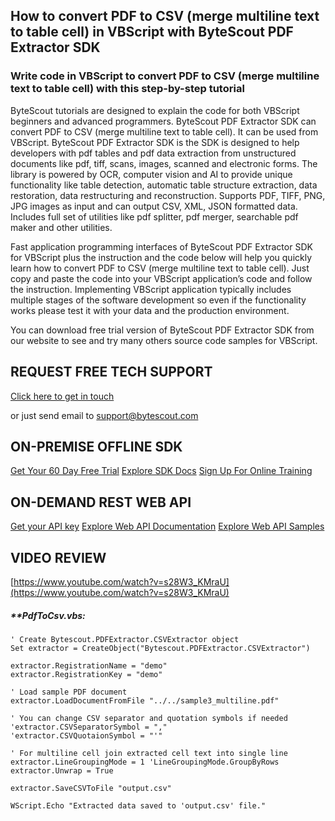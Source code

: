 ## How to convert PDF to CSV (merge multiline text to table cell) in VBScript with ByteScout PDF Extractor SDK

### Write code in VBScript to convert PDF to CSV (merge multiline text to table cell) with this step-by-step tutorial

ByteScout tutorials are designed to explain the code for both VBScript beginners and advanced programmers. ByteScout PDF Extractor SDK can convert PDF to CSV (merge multiline text to table cell). It can be used from VBScript. ByteScout PDF Extractor SDK is the SDK is designed to help developers with pdf tables and pdf data extraction from unstructured documents like pdf, tiff, scans, images, scanned and electronic forms. The library is powered by OCR, computer vision and AI to provide unique functionality like table detection, automatic table structure extraction, data restoration, data restructuring and reconstruction. Supports PDF, TIFF, PNG, JPG images as input and can output CSV, XML, JSON formatted data. Includes full set of utilities like pdf splitter, pdf merger, searchable pdf maker and other utilities.

Fast application programming interfaces of ByteScout PDF Extractor SDK for VBScript plus the instruction and the code below will help you quickly learn how to convert PDF to CSV (merge multiline text to table cell). Just copy and paste the code into your VBScript application’s code and follow the instruction. Implementing VBScript application typically includes multiple stages of the software development so even if the functionality works please test it with your data and the production environment.

You can download free trial version of ByteScout PDF Extractor SDK from our website to see and try many others source code samples for VBScript.

## REQUEST FREE TECH SUPPORT

[Click here to get in touch](https://bytescout.zendesk.com/hc/en-us/requests/new?subject=ByteScout%20PDF%20Extractor%20SDK%20Question)

or just send email to [support@bytescout.com](mailto:support@bytescout.com?subject=ByteScout%20PDF%20Extractor%20SDK%20Question) 

## ON-PREMISE OFFLINE SDK 

[Get Your 60 Day Free Trial](https://bytescout.com/download/web-installer?utm_source=github-readme)
[Explore SDK Docs](https://bytescout.com/documentation/index.html?utm_source=github-readme)
[Sign Up For Online Training](https://academy.bytescout.com/)


## ON-DEMAND REST WEB API

[Get your API key](https://pdf.co/documentation/api?utm_source=github-readme)
[Explore Web API Documentation](https://pdf.co/documentation/api?utm_source=github-readme)
[Explore Web API Samples](https://github.com/bytescout/ByteScout-SDK-SourceCode/tree/master/PDF.co%20Web%20API)

## VIDEO REVIEW

[https://www.youtube.com/watch?v=s28W3_KMraU](https://www.youtube.com/watch?v=s28W3_KMraU)




<!-- code block begin -->

##### ****PdfToCsv.vbs:**
    
```
' Create Bytescout.PDFExtractor.CSVExtractor object
Set extractor = CreateObject("Bytescout.PDFExtractor.CSVExtractor")

extractor.RegistrationName = "demo"
extractor.RegistrationKey = "demo"

' Load sample PDF document
extractor.LoadDocumentFromFile "../../sample3_multiline.pdf"

' You can change CSV separator and quotation symbols if needed
'extractor.CSVSeparatorSymbol = "," 
'extractor.CSVQuotaionSymbol = "'" 

' For multiline cell join extracted cell text into single line
extractor.LineGroupingMode = 1 'LineGroupingMode.GroupByRows
extractor.Unwrap = True

extractor.SaveCSVToFile "output.csv"

WScript.Echo "Extracted data saved to 'output.csv' file."

```

<!-- code block end -->